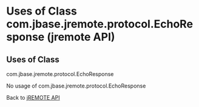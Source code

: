 # Uses of Class com.jbase.jremote.protocol.EchoResponse (jremote API)

<PageHeader />

## Uses of Class
com.jbase.jremote.protocol.EchoResponse

No usage of com.jbase.jremote.protocol.EchoResponse

Back to [jREMOTE API](com_jbase_jremote_package-summary)

  
<PageFooter />

